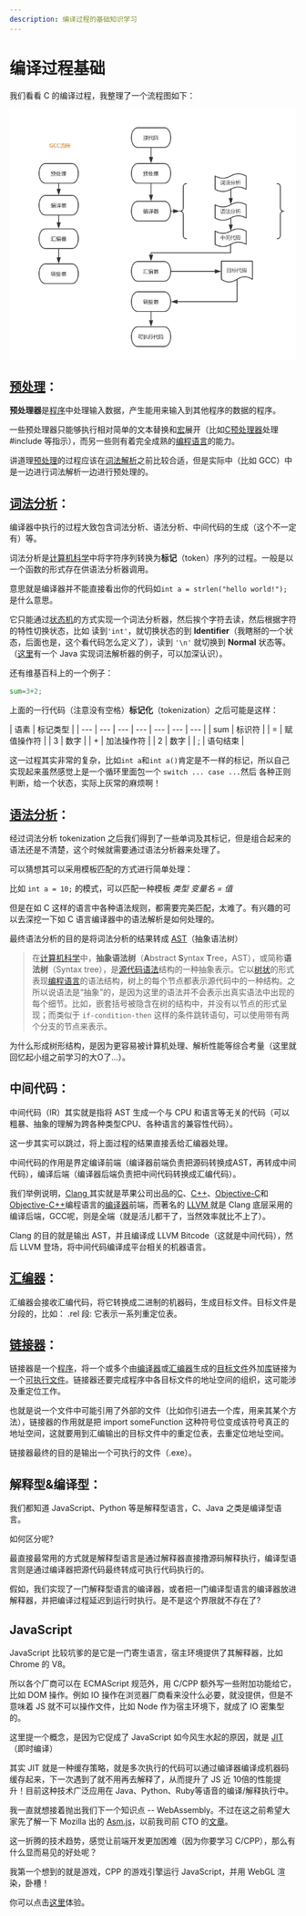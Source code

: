 ```yaml
---
description: 编译过程的基础知识学习
---
```


# 编译过程基础

我们看看 C 的编译过程，我整理了一个流程图如下：

![c &#x7F16;&#x8BD1;&#x6D41;&#x7A0B;&#x56FE;](../.gitbook/assets/by%20%281%29.png)

## [**预处理**](https://zh.wikipedia.org/wiki/预处理器)：

**预处理器**是[程序](https://zh.wikipedia.org/wiki/计算机程序)中处理输入数据，产生能用来输入到其他程序的数据的程序。

一些预处理器只能够执行相对简单的文本替换和[宏](https://zh.wikipedia.org/wiki/巨集)展开（比如[C预处理器](https://zh.wikipedia.org/wiki/C预处理器)处理 \#include 等指示），而另一些则有着完全成熟的[编程语言](https://zh.wikipedia.org/wiki/编程语言)的能力。

讲道理[预处理](https://zh.wikipedia.org/wiki/预处理器)的过程应该在[词法解析](https://zh.wikipedia.org/wiki/词法分析)之前比较合适，但是实际中（比如 GCC）中是一边进行词法解析一边进行预处理的。

## [词法分析](https://zh.wikipedia.org/wiki/词法分析)：

编译器中执行的过程大致包含词法分析、语法分析、中间代码的生成（这个不一定有）等。

词法分析是[计算机科学](https://zh.wikipedia.org/wiki/计算机科学)中将字符序列转换为**标记**（token）序列的过程。一般是以一个函数的形式存在供语法分析器调用。

意思就是编译器并不能直接看出你的代码如`int a = strlen("hello world!");` 是什么意思。

它只能通过[状态机](https://zh.wikipedia.org/wiki/有限状态机)的方式实现一个词法分析器，然后挨个字符去读，然后根据字符的特性切换状态，比如 读到`'int'`，就切换状态的到 **Identifier**（我瞎掰的一个状态，后面也是，这个看代码怎么定义了），读到 `'\n'` 就切换到 **Normal** 状态等。（[这里](https://zhuanlan.zhihu.com/p/19878146)有一个 Java 实现词法解析器的例子，可以加深认识）。

还有维基百科上的一个例子：

```python
sum=3+2;
```

上面的一行代码（注意没有空格）**标记化**（tokenization）之后可能是这样：

| 语素 | 标记类型 |
| --- | --- | --- | --- | --- | --- | --- |
| sum | 标识符 |
| = | 赋值操作符 |
| 3 | 数字 |
| + | 加法操作符 |
| 2 | 数字 |
| ; | 语句结束 |

这一过程其实非常的复杂，比如`int a`和`int a()`肯定是不一样的标记，所以自己实现起来虽然感觉上是一个循环里面包一个 `switch ... case ...`然后 各种正则判断，给一个状态，实际上灰常的麻烦啊！

## [语法分析](https://zh.wikipedia.org/wiki/語法分析器)：

经过词法分析 tokenization 之后我们得到了一些单词及其标记，但是组合起来的语法还是不清楚，这个时候就需要通过语法分析器来处理了。

可以猜想其可以采用模板匹配的方式进行简单处理：

比如 `int a = 10;` 的模式，可以匹配一种模板 _类型 变量名 = 值_ 

但是在如 C 这样的语言中各种语法规则，都需要完美匹配，太难了。有兴趣的可以去深挖一下如 C 语言编译器中的语法解析是如何处理的。

最终语法分析的目的是将词法分析的结果转成 [AST](https://zh.wikipedia.org/wiki/抽象語法樹)（抽象语法树）

> 在[计算机科学](https://zh.wikipedia.org/wiki/计算机科学)中，**抽象语法树**（**A**bstract **S**yntax **T**ree，AST），或简称**语法树**（Syntax tree），是[源代码](https://zh.wikipedia.org/wiki/源代码)[语法](https://zh.wikipedia.org/wiki/语法学)结构的一种抽象表示。它以[树状](https://zh.wikipedia.org/wiki/树_%28图论%29)的形式表现[编程语言](https://zh.wikipedia.org/wiki/编程语言)的语法结构，树上的每个节点都表示源代码中的一种结构。之所以说语法是“抽象”的，是因为这里的语法并不会表示出真实语法中出现的每个细节。比如，嵌套括号被隐含在树的结构中，并没有以节点的形式呈现；而类似于 `if-condition-then` 这样的条件跳转语句，可以使用带有两个分支的节点来表示。

为什么形成树形结构，是因为更容易被计算机处理、解析性能等综合考量（这里就回忆起小组之前学习的大O了...）。

## 中间代码：

中间代码（IR）其实就是指将 AST 生成一个与 CPU 和语言等无关的代码（可以粗暴、抽象的理解为跨各种类型CPU、各种语言的兼容性代码）。

这一步其实可以跳过，将上面过程的结果直接丢给汇编器处理。

中间代码的作用是界定编译前端（编译器前端负责把源码转换成AST，再转成中间代码），编译后端（编译器后端负责把中间代码转换成汇编代码）。

我们举例说明，[Clang ](https://zh.wikipedia.org/wiki/Clang)其实就是苹果公司出品的[C](https://zh.wikipedia.org/wiki/C語言)、[C++](https://zh.wikipedia.org/wiki/C%2B%2B)、[Objective-C](https://zh.wikipedia.org/wiki/Objective-C)和[Objective-C++](https://zh.wikipedia.org/wiki/Objective-C%2B%2B)编程语言的[编译器](https://zh.wikipedia.org/wiki/編譯器)前端，而著名的 [LLVM ](https://zh.wikipedia.org/wiki/LLVM)就是 Clang 底层采用的编译后端，GCC呢，则是全端（就是活儿都干了，当然效率就比不上了）。

Clang 的目的就是输出 AST，并且编译成 LLVM Bitcode（这就是中间代码），然后 LLVM 登场，将中间代码编译成平台相关的机器语言。

## [汇编器](https://zh.wikipedia.org/wiki/汇编语言#工具)：

汇编器会接收汇编代码，将它转换成二进制的机器码，生成目标文件。目标文件是分段的，比如： .rel 段: 它表示一系列重定位表。

## [链接器](https://zh.wikipedia.org/wiki/链接器)：

链接器是一个[程序](https://zh.wikipedia.org/wiki/程序)，将一个或多个由[编译器](https://zh.wikipedia.org/wiki/编译器)或[汇编器](https://zh.wikipedia.org/wiki/汇编器)生成的[目标文件](https://zh.wikipedia.org/wiki/目标文件)外加[库](https://zh.wikipedia.org/wiki/函式庫)链接为一个[可执行文件](https://zh.wikipedia.org/wiki/可执行文件)。链接器还要完成程序中各目标文件的地址空间的组织，这可能涉及重定位工作。

也就是说一个文件中可能引用了外部的文件（比如你引进去一个库，用来其某个方法），链接器的作用就是把 import someFunction 这种符号位变成该符号真正的地址空间，这就要用到汇编输出的目标文件中的重定位表，去重定位地址空间。

链接器最终的目的是输出一个可执行的文件（.exe）。

## 解释型&编译型：

我们都知道 JavaScript、Python 等是解释型语言，C、Java 之类是编译型语言。

如何区分呢?

最直接最常用的方式就是解释型语言是通过解释器直接撸源码解释执行，编译型语言则是通过编译器把源代码最终转成可执行代码执行的。

假如，我们实现了一门解释型语言的编译器，或者把一门编译型语言的编译器放进解释器，并把编译过程延迟到运行时执行。是不是这个界限就不存在了?

## JavaScript

JavaScript 比较坑爹的是它是一门寄生语言，宿主环境提供了其解释器，比如 Chrome 的 V8。

所以各个厂商可以在 ECMAScript 规范外，用 C/CPP 额外写一些附加功能给它，比如 DOM 操作。例如 IO 操作在浏览器厂商看来没什么必要，就没提供，但是不意味着 JS 就不可以操作文件，比如 Node 作为宿主环境下，就成了 IO 密集型的。

这里提一个概念，是因为它促成了 JavaScript 如今风生水起的原因，就是 [JIT](https://zh.wikipedia.org/wiki/即時編譯)（即时编译）

其实 JIT 就是一种缓存策略，就是多次执行的代码可以通过编译器编译成机器码缓存起来，下一次遇到了就不用再去解释了，从而提升了 JS 近 10倍的性能提升！目前这种技术广泛应用在 Java、Python、Ruby等语音的编译/解释执行中。

我一直就想接着抛出我们下一个知识点 -- WebAssembly。不过在这之前希望大家先了解一下 Mozilla 出的 [Asm.js](https://github.com/dherman/asm.js/)，以前我司前 CTO 的[文章](https://magicly.me/fe-hpc/asmjs-and-webassembly/)。

这一折腾的技术趋势，感觉让前端开发更加困难（因为你要学习 C/CPP），那么有什么显而易见的好处呢？

我第一个想到的就是游戏，CPP 的游戏引擎运行 JavaScript，并用 WebGL 渲染，卧槽！

你可以点击[这里](https://www.unrealengine.com/zh-CN/what-is-unreal-engine-4)体验。

